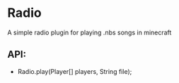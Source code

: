 # Radio
A simple radio plugin for playing .nbs songs in minecraft

## API:
- Radio.play(Player[] players, String file);
